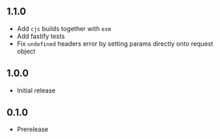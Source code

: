 ## 1.1.0

- Add `cjs` builds together with `esm`
- Add fastify tests
- Fix `undefined` headers error by setting params directly onto request object

## 1.0.0

- Initial release

## 0.1.0

- Prerelease
